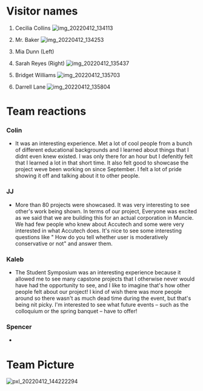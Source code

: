 # Visitor names
1. Cecilia Collins
![img_20220412_134113](https://user-images.githubusercontent.com/70356631/163075526-3fc84bf0-14d6-4d12-b2ad-02ab6575f79a.jpg)

2. Mr. Baker
![img_20220412_134253](https://user-images.githubusercontent.com/70356631/163075544-7c2082e4-d997-46ff-b9e5-2abe6f1f64db.jpg)

3. Mia Dunn (Left)
4. Sarah Reyes (Right)
![img_20220412_135437](https://user-images.githubusercontent.com/70356631/163075593-805b0a67-ae42-453d-a8ad-db1aa11c80cb.jpg)

5. Bridget Williams
![img_20220412_135703](https://user-images.githubusercontent.com/70356631/163075789-b7808107-ed73-47a7-b825-d745ee4fe9bc.jpg)

6. Darrell Lane
![img_20220412_135804](https://user-images.githubusercontent.com/70356631/163075616-ea76de70-9d78-492a-8af5-0d7c2e88ba95.jpg)


# Team reactions
### Colin
- It was an interesting experience. Met a lot of cool people from a bunch of different educational backgrounds and I learned about things that I didnt even knew existed. I was only there for an hour but I defenitly felt that I learned a lot in that short time. It also felt good to showcase the project weve been working on since September. I felt a lot of pride showing it off and talking about it to other people.
### JJ
- More than 80 projects were showcased. It was very interesting to see other's work being shown. In terms of our project, Everyone was excited as we said that we are building this for an actual corporation in Muncie. We had few people who knew about Accutech and some were very interested in what Accutech does. It's nice to see some interesting questions like " How do you tell whether user is moderatively conservative or not" and answer them. 
### Kaleb
- The Student Symposium was an interesting experience because it allowed me to see many capstone projects that I otherwise never would have had the opportunity to see, and I like to imagine that's how other people felt about our project! I kind of wish there was more people around so there wasn't as much dead time during the event, but that's being nit picky. I'm interested to see what future events – such as the colloquium or the spring banquet – have to offer! 
### Spencer
-


# Team Picture
![pxl_20220412_144222294](https://user-images.githubusercontent.com/70356631/163075884-7484e17b-bc83-4b6f-aa52-e9f6120e1566.jpg)

